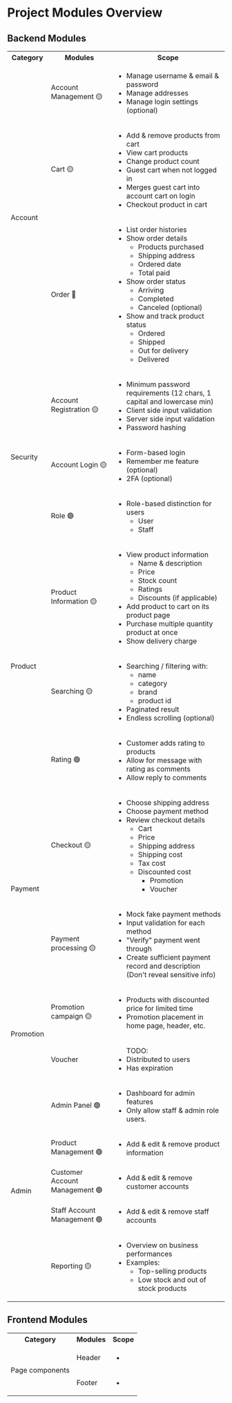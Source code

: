 Project Modules Overview
========================

## Backend Modules

<table>
    <tr>
        <th>Category</th>
        <th>Modules</th>
        <th>Scope</th>
    </tr>
    <tr>
        <td rowspan="3">Account</td>
        <td>Account Management 🟡</td>
        <td>
            <ul>
                <li>Manage username & email & password</li>
                <li>Manage addresses</li>
                <li>Manage login settings (optional)</li>
            </ul>
        </td>
    </tr>
    <tr>
        <td>Cart 🟡</td>
        <td>
            <ul>
                <li>Add & remove products from cart</li>
                <li>View cart products</li>
                <li>Change product count</li>
                <li>Guest cart when not logged in</li>
                <li>Merges guest cart into account cart on login</li>
                <li>Checkout product in cart</li>
            </ul>
        </td>
    </tr>
    <tr>
        <td>Order 🔴</td>
        <td>
            <ul>
                <li>List order histories</li>
                <li>Show order details
                    <ul>
                        <li>Products purchased</li>
                        <li>Shipping address</li>
                        <li>Ordered date</li>
                        <li>Total paid</li>
                    </ul>
                </li>
                <li>Show order status
                    <ul>
                        <li>Arriving</li>
                        <li>Completed</li>
                        <li>Canceled (optional)</li>
                    </ul>
                </li>
                <li>Show and track product status
                    <ul>
                        <li>Ordered</li>
                        <li>Shipped</li>
                        <li>Out for delivery</li>
                        <li>Delivered</li>
                    </ul>
                </li>
            </ul>
        </td>
    </tr>
    <tr>
        <td rowspan="3">Security</td>
        <td>Account Registration 🟡</td>
        <td>
            <ul>
                <li>Minimum password requirements (12 chars, 1 capital and lowercase min)</li>
                <li>Client side input validation</li>
                <li>Server side input validation</li>
                <li>Password hashing</li>
            </ul>
        </td>
    </tr>
    <tr>
        <td>Account Login 🟡</td>
        <td>
            <ul>
                <li>Form-based login</li>
                <li>Remember me feature (optional)</li>
                <li>2FA (optional)</li>
            </ul>
        </td>
    </tr>
    <tr>
        <td>Role 🟢</td>
        <td>
            <ul>
                <li>Role-based distinction for users
                    <ul>
                        <li>User</li>
                        <li>Staff</li>
                    </ul>
                </li>
            </ul>
        </td>
    </tr>
    <tr>
        <td rowspan="3">Product</td>
        <td>Product Information 🟡</td>
        <td>
            <ul>
                <li>View product information
                    <ul>
                        <li>Name & description</li>
                        <li>Price</li>
                        <li>Stock count</li>
                        <li>Ratings</li>
                        <li>Discounts (if applicable)</li>
                    </ul>
                </li>
                <li>Add product to cart on its product page</li>
                <li>Purchase multiple quantity product at once</li>
                <li>Show delivery charge</li>
            </ul>
        </td>
    </tr>
    <tr>
        <td>Searching 🟡</td>
        <td>
            <ul>
                <li>Searching / filtering with:
                    <ul>
                        <li>name</li>
                        <li>category</li>
                        <li>brand</li>
                        <li>product id</li>
                    </ul>
                </li>
                <li>Paginated result</li>
                <li>Endless scrolling (optional)</li>
            </ul>
        </td>
    </tr>
    <tr>
        <td>Rating 🟢</td>
        <td>
            <ul>
                <li>Customer adds rating to products</li>
                <li>Allow for message with rating as comments</li>
                <li>Allow reply to comments</li>
            </ul>
        </td>
    </tr>
    <tr>
        <td rowspan="2">Payment</td>
        <td>Checkout 🟡</td>
        <td>
            <ul>
                <li>Choose shipping address</li>
                <li>Choose payment method</li>
                <li>Review checkout details
                    <ul>
                        <li>Cart</li>
                        <li>Price</li>
                        <li>Shipping address</li>
                        <li>Shipping cost</li>
                        <li>Tax cost</li>
                        <li>Discounted cost
                            <ul>
                                <li>Promotion</li>
                                <li>Voucher</li>
                            </ul>
                        </li>
                    </ul>
                </li>
            </ul>
        </td>
    </tr>
    <tr>
        <td>Payment processing 🟡</td>
        <td>
            <ul>
                <li>Mock fake payment methods</li>
                <li>Input validation for each method</li>
                <li>"Verify" payment went through</li>
                <li>Create sufficient payment record and description (Don't reveal sensitive info)</li>
            </ul>
        </td>
    </tr>
    <tr>
        <td rowspan="2">Promotion</td>
        <td>Promotion campaign 🟡</td>
        <td>
            <ul>
                <li>Products with discounted price for limited time</li>
                <li>Promotion placement in home page, header, etc.</li>
            </ul>
        </td>
    </tr>
    <tr>
        <td>Voucher</td>
        <td>
            <ul>
                TODO:
                <li>Distributed to users</li>
                <li>Has expiration</li>
            </ul>
        </td>
    </tr>
    <tr>
        <td rowspan="5">Admin</td>
        <td>Admin Panel 🟢</td>
        <td>
            <ul>
                <li>Dashboard for admin features</li>
                <li>Only allow staff & admin role users.</li>
            </ul>
        </td>
    </tr>
    <tr>
        <td>Product Management 🟢</td>
        <td>
            <ul>
                <li>Add & edit & remove product information</li>
            </ul>
        </td>
    </tr>
    <tr>
        <td>Customer Account Management 🟢</td>
        <td>
            <ul>
                <li>Add & edit & remove customer accounts</li>
            </ul>
        </td>
    </tr>
    <tr>
        <td>Staff Account Management 🟢</td>
        <td>
            <ul>
                <li>Add & edit & remove staff accounts</li>
            </ul>
        </td>
    </tr>
    <tr>
        <td>Reporting 🟡</td>
        <td>
            <ul>
                <li>Overview on business performances</li>
                <li>Examples:
                    <ul>
                        <li>Top-selling products</li>
                        <li>Low stock and out of stock products</li>
                    </ul>
                </li>
            </ul>
        </td>
    </tr>
</table>

## Frontend Modules

<table>
    <tr>
        <th>Category</th>
        <th>Modules</th>
        <th>Scope</th>
    </tr>
    <tr>
        <td rowspan="2">Page components</td>
        <td>Header</td>
        <td>
            <ul>
                <li></li>
            </ul>
        </td>
    </tr>
    <tr>
        <td>Footer</td>
        <td>
            <ul>
                <li></li>
            </ul>
        </td>
    </tr>
</table>